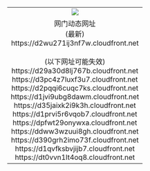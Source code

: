 ﻿<table>
  <tr></tr>
  <tr><td colspan=2 align=center><img src="https://d2wu271ij3nf7w.cloudfront.net/Up/oGate.jpg" /></td></tr>
  <tr><td colspan=2 align=center>网门动态网址<br/>(最新)
<br>https://d2wu271ij3nf7w.cloudfront.net
<br/><br/>(以下网址可能失效)
<br>https://d29a30d8lj767b.cloudfront.net
<br>https://d3pc4z7luxf3u7.cloudfront.net
<br>https://d2pqqi6cuqc7ks.cloudfront.net
<br>https://d1jvi9ubg8dawm.cloudfront.net
<br>https://d35jaixk2i9k3h.cloudfront.net
<br>https://d1prvi5r6vqob7.cloudfront.net
<br>https://dpfwt29onywxa.cloudfront.net
<br>https://ddww3wzuui8gh.cloudfront.net
<br>https://d390grh2imo73f.cloudfront.net
<br>https://d1qvfksbvjijb7.cloudfront.net
<br>https://dt0vvn1lt4oq8.cloudfront.net
    </td>
  </tr>
</table>

